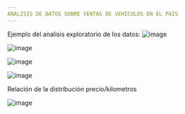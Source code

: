 ```yaml
---
ANALISIS DE DATOS SOBRE VENTAS DE VEHICULOS EN EL PAIS
---
```


Ejemplo del analisis exploratorio de los datos:
![image](https://github.com/user-attachments/assets/a801f262-75c8-4c1a-b795-dea9500a0ec0)

![image](https://github.com/user-attachments/assets/507b5375-6d1f-4597-9abe-1444dc568e2f)

![image](https://github.com/user-attachments/assets/44575c6e-dbd0-4d38-aaa1-75c42d128e92)

![image](https://github.com/user-attachments/assets/198bcdec-99c9-4c2e-be7f-62d235e44ab9)

Relación de la distribución precio/kilometros

![image](https://github.com/user-attachments/assets/31b687a0-5c39-475e-b955-3b5e2f81b00e)
